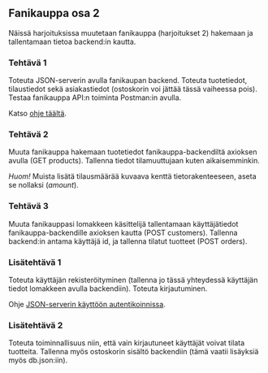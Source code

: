 ## Fanikauppa osa 2

Näissä harjoituksissa muutetaan fanikauppa (harjoitukset 2) hakemaan ja tallentamaan tietoa backend:in kautta.

### Tehtävä 1

Toteuta JSON-serverin avulla fanikaupan backend. Toteuta tuotetiedot, tilaustiedot sekä asiakastiedot (ostoskorin voi jättää tässä vaiheessa pois). Testaa fanikauppa API:n toiminta Postman:in avulla.

Katso [ohje täältä](../tietokannat/json-rest.html).

### Tehtävä 2

Muuta fanikauppa hakemaan tuotetiedot fanikauppa-backendiltä axioksen avulla (GET products). Tallenna tiedot tilamuuttujaan kuten aikaisemminkin.

*Huom!* Muista lisätä tilausmäärää kuvaava kenttä tietorakenteeseen, aseta se nollaksi (*amount*).

### Tehtävä 3

Muuta fanikauppasi lomakkeen käsittelijä tallentamaan käyttäjätiedot fanikauppa-backendille axioksen kautta (POST customers). Tallenna backend:in antama käyttäjä id, ja tallenna tilatut tuotteet (POST orders).

### Lisätehtävä 1

Toteuta käyttäjän rekisteröityminen (tallenna jo tässä yhteydessä käyttäjän tiedot lomakkeen avulla backendiin). Toteuta kirjautuminen.

Ohje [JSON-serverin käyttöön autentikoinnissa](https://www.npmjs.com/package/json-server-auth).

### Lisätehtävä 2

Toteuta toiminnallisuus niin, että vain kirjautuneet käyttäjät voivat tilata tuotteita. Tallenna myös ostoskorin sisältö backendiin (tämä vaatii lisäyksiä myös db.json:iin).
